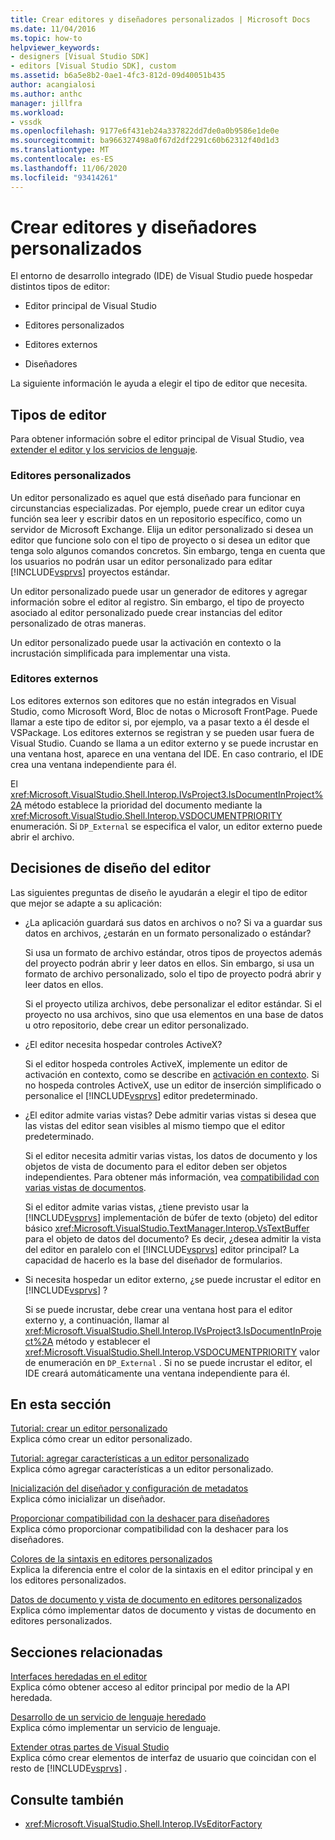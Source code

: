 ```yaml
---
title: Crear editores y diseñadores personalizados | Microsoft Docs
ms.date: 11/04/2016
ms.topic: how-to
helpviewer_keywords:
- designers [Visual Studio SDK]
- editors [Visual Studio SDK], custom
ms.assetid: b6a5e8b2-0ae1-4fc3-812d-09d40051b435
author: acangialosi
ms.author: anthc
manager: jillfra
ms.workload:
- vssdk
ms.openlocfilehash: 9177e6f431eb24a337822dd7de0a0b9586e1de0e
ms.sourcegitcommit: ba966327498a0f67d2df2291c60b62312f40d1d3
ms.translationtype: MT
ms.contentlocale: es-ES
ms.lasthandoff: 11/06/2020
ms.locfileid: "93414261"
---
```

# <a name="create-custom-editors-and-designers"></a>Crear editores y diseñadores personalizados

El entorno de desarrollo integrado (IDE) de Visual Studio puede hospedar distintos tipos de editor:

- Editor principal de Visual Studio

- Editores personalizados

- Editores externos

- Diseñadores

La siguiente información le ayuda a elegir el tipo de editor que necesita.

## <a name="types-of-editor"></a>Tipos de editor

Para obtener información sobre el editor principal de Visual Studio, vea [extender el editor y los servicios de lenguaje](../extensibility/extending-the-editor-and-language-services.md).

### <a name="custom-editors"></a>Editores personalizados
 Un editor personalizado es aquel que está diseñado para funcionar en circunstancias especializadas. Por ejemplo, puede crear un editor cuya función sea leer y escribir datos en un repositorio específico, como un servidor de Microsoft Exchange. Elija un editor personalizado si desea un editor que funcione solo con el tipo de proyecto o si desea un editor que tenga solo algunos comandos concretos. Sin embargo, tenga en cuenta que los usuarios no podrán usar un editor personalizado para editar [!INCLUDE[vsprvs](../code-quality/includes/vsprvs_md.md)] proyectos estándar.

 Un editor personalizado puede usar un generador de editores y agregar información sobre el editor al registro. Sin embargo, el tipo de proyecto asociado al editor personalizado puede crear instancias del editor personalizado de otras maneras.

 Un editor personalizado puede usar la activación en contexto o la incrustación simplificada para implementar una vista.

### <a name="external-editors"></a>Editores externos
 Los editores externos son editores que no están integrados en Visual Studio, como Microsoft Word, Bloc de notas o Microsoft FrontPage. Puede llamar a este tipo de editor si, por ejemplo, va a pasar texto a él desde el VSPackage. Los editores externos se registran y se pueden usar fuera de Visual Studio. Cuando se llama a un editor externo y se puede incrustar en una ventana host, aparece en una ventana del IDE. En caso contrario, el IDE crea una ventana independiente para él.

 El <xref:Microsoft.VisualStudio.Shell.Interop.IVsProject3.IsDocumentInProject%2A> método establece la prioridad del documento mediante la <xref:Microsoft.VisualStudio.Shell.Interop.VSDOCUMENTPRIORITY> enumeración. Si `DP_External` se especifica el valor, un editor externo puede abrir el archivo.

## <a name="editor-design-decisions"></a>Decisiones de diseño del editor
 Las siguientes preguntas de diseño le ayudarán a elegir el tipo de editor que mejor se adapte a su aplicación:

- ¿La aplicación guardará sus datos en archivos o no? Si va a guardar sus datos en archivos, ¿estarán en un formato personalizado o estándar?

   Si usa un formato de archivo estándar, otros tipos de proyectos además del proyecto podrán abrir y leer datos en ellos. Sin embargo, si usa un formato de archivo personalizado, solo el tipo de proyecto podrá abrir y leer datos en ellos.

   Si el proyecto utiliza archivos, debe personalizar el editor estándar. Si el proyecto no usa archivos, sino que usa elementos en una base de datos u otro repositorio, debe crear un editor personalizado.

- ¿El editor necesita hospedar controles ActiveX?

   Si el editor hospeda controles ActiveX, implemente un editor de activación en contexto, como se describe en [activación en contexto](/previous-versions/visualstudio/visual-studio-2015/misc/in-place-activation?preserve-view=true&view=vs-2015). Si no hospeda controles ActiveX, use un editor de inserción simplificado o personalice el [!INCLUDE[vsprvs](../code-quality/includes/vsprvs_md.md)] editor predeterminado.

- ¿El editor admite varias vistas? Debe admitir varias vistas si desea que las vistas del editor sean visibles al mismo tiempo que el editor predeterminado.

   Si el editor necesita admitir varias vistas, los datos de documento y los objetos de vista de documento para el editor deben ser objetos independientes. Para obtener más información, vea [compatibilidad con varias vistas de documentos](../extensibility/supporting-multiple-document-views.md).

   Si el editor admite varias vistas, ¿tiene previsto usar la [!INCLUDE[vsprvs](../code-quality/includes/vsprvs_md.md)] implementación de búfer de texto (objeto) del editor básico <xref:Microsoft.VisualStudio.TextManager.Interop.VsTextBuffer> para el objeto de datos del documento? Es decir, ¿desea admitir la vista del editor en paralelo con el [!INCLUDE[vsprvs](../code-quality/includes/vsprvs_md.md)] editor principal? La capacidad de hacerlo es la base del diseñador de formularios.

- Si necesita hospedar un editor externo, ¿se puede incrustar el editor en [!INCLUDE[vsprvs](../code-quality/includes/vsprvs_md.md)] ?

   Si se puede incrustar, debe crear una ventana host para el editor externo y, a continuación, llamar al <xref:Microsoft.VisualStudio.Shell.Interop.IVsProject3.IsDocumentInProject%2A> método y establecer el <xref:Microsoft.VisualStudio.Shell.Interop.VSDOCUMENTPRIORITY> valor de enumeración en `DP_External` . Si no se puede incrustar el editor, el IDE creará automáticamente una ventana independiente para él.

## <a name="in-this-section"></a>En esta sección

[Tutorial: crear un editor personalizado](../extensibility/walkthrough-creating-a-custom-editor.md)\
Explica cómo crear un editor personalizado.

[Tutorial: agregar características a un editor personalizado](../extensibility/walkthrough-adding-features-to-a-custom-editor.md)\
Explica cómo agregar características a un editor personalizado.

[Inicialización del diseñador y configuración de metadatos](../extensibility/designer-initialization-and-metadata-configuration.md)\
Explica cómo inicializar un diseñador.

[Proporcionar compatibilidad con la deshacer para diseñadores](../extensibility/supplying-undo-support-to-designers.md)\
Explica cómo proporcionar compatibilidad con la deshacer para los diseñadores.

[Colores de la sintaxis en editores personalizados](../extensibility/syntax-coloring-in-custom-editors.md)\
Explica la diferencia entre el color de la sintaxis en el editor principal y en los editores personalizados.

[Datos de documento y vista de documento en editores personalizados](../extensibility/document-data-and-document-view-in-custom-editors.md)\
Explica cómo implementar datos de documento y vistas de documento en editores personalizados.

## <a name="related-sections"></a>Secciones relacionadas

[Interfaces heredadas en el editor](/previous-versions/visualstudio/visual-studio-2015/extensibility/legacy-interfaces-in-the-editor?preserve-view=true&view=vs-2015)\
Explica cómo obtener acceso al editor principal por medio de la API heredada.

[Desarrollo de un servicio de lenguaje heredado](../extensibility/internals/developing-a-legacy-language-service.md)\
Explica cómo implementar un servicio de lenguaje.

[Extender otras partes de Visual Studio](../extensibility/extending-other-parts-of-visual-studio.md)\
Explica cómo crear elementos de interfaz de usuario que coincidan con el resto de [!INCLUDE[vsprvs](../code-quality/includes/vsprvs_md.md)] .

## <a name="see-also"></a>Consulte también

- <xref:Microsoft.VisualStudio.Shell.Interop.IVsEditorFactory>